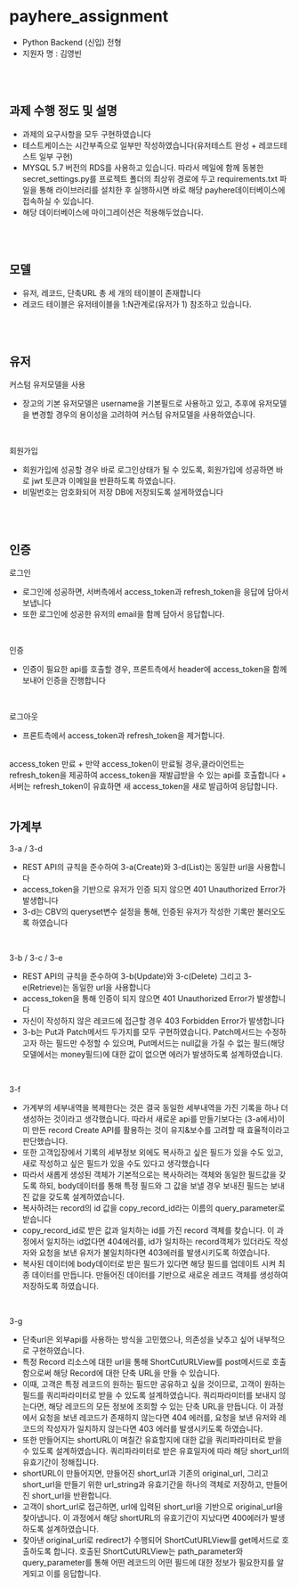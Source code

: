 # payhere_assignment
+ Python Backend (신입) 전형
+ 지원자 명 : 김영빈

<br/>
<br/>

## 과제 수행 정도 및 설명
+ 과제의 요구사항을 모두 구현하였습니다
+ 테스트케이스는 시간부족으로 일부만 작성하였습니다(유저테스트 완성 + 레코드테스트 일부 구현)
+ MYSQL 5.7 버전의 RDS를 사용하고 있습니다. 따라서 메일에 함께 동봉한 secret_settings.py를 프로젝트 폴더의 최상위 경로에 두고 requirements.txt 파일을 통해 라이브러리를 설치한 후 실행하시면 바로 해당 payhere데이터베이스에 접속하실 수 있습니다.
+ 해당 데이터베이스에 마이그레이션은 적용해두었습니다.


<br/>
<br/>


## 모델
+ 유저, 레코드, 단축URL 총 세 개의 테이블이 존재합니다
+ 레코드 테이블은 유저테이블을 1:N관계로(유저가 1) 참조하고 있습니다.



<br/>
<br/>

## 유저 
커스텀 유저모델을 사용 
+ 장고의 기본 유저모델은 username을 기본필드로 사용하고 있고, 추후에 유저모델을 변경할 경우의 용이성을 고려하여  커스텀 유저모델을 사용하였습니다.

<br/>

회원가입
+ 회원가입에 성공할 경우 바로 로그인상태가 될 수 있도록, 회원가입에 성공하면 바로 jwt 토큰과 이메일을 반환하도록 하였습니다.
+ 비밀번호는 암호화되어 저장 DB에 저장되도록 설게하였습니다

<br/>
<br/>

## 인증

로그인
+ 로그인에 성공하면, 서버측에서 access_token과 refresh_token을 응답에 담아서 보냅니다
+ 또한 로그인에 성공한 유저의 email을 함께 담아서 응답합니다. 

<br/>

인증
+ 인증이 필요한 api를 호출할 경우, 프론트측에서 header에 access_token을 함께 보내어 인증을 진행합니다

<br/>

로그아웃
+ 프론트측에서 access_token과 refresh_token을 제거합니다.

<br/>
access_token 만료
+ 만약 access_token이 만료될 경우,클라이언트는 refresh_token을 제공하여 access_token을 재발급받을 수 있는 api를 호출합니다
+ 서버는 refresh_token이 유효하면 새 access_token을 새로 발급하여 응답합니다.


<br/>
<br/>

## 가계부
3-a / 3-d
+ REST API의 규칙을 준수하여 3-a(Create)와 3-d(List)는 동일한 url을 사용합니다
+ access_token을 기반으로 유저가 인증 되지 않으면 401 Unauthorized Error가 발생합니다
+ 3-d는 CBV의 queryset변수 설정을 통해, 인증된 유저가 작성한 기록만 불러오도록 하였습니다

<br/>

3-b / 3-c / 3-e
+ REST API의 규칙을 준수하여 3-b(Update)와 3-c(Delete) 그리고 3-e(Retrieve)는 동일한 url을 사용합니다
+ access_token을 통해 인증이 되지 않으면 401 Unauthorized Error가 발생합니다
+ 자신이 작성하지 않은 레코드에 접근할 경우 403 Forbidden Error가 발생합니다
+ 3-b는 Put과 Patch메서드 두가지를 모두 구현하였습니다. Patch메서드는 수정하고자 하는 필드만 수정할 수 있으며, Put메서드는 null값을 가질 수 없는 필드(해당 모델에서는 money필드)에 대한 값이 없으면 에러가 발생하도록 설계하였습니다.


<br/>

3-f
+ 가계부의 세부내역을 복제한다는 것은 결국 동일한 세부내역을 가진 기록을 하나 더 생성하는 것이라고 생각했습니다. 따라서 새로운 api를 만들기보다는 (3-a에서)이미 만든 record Create API를 활용하는 것이 유지&보수를 고려할 때 효율적이라고 판단했습니다.
+ 또한 고객입장에서 기록의 세부정보 외에도 복사하고 싶은 필드가 있을 수도 있고, 새로 작성하고 싶은 필드가 있을 수도 있다고 생각했습니다
+ 따라서 새롭게 생성된 객체가 기본적으로는 복사하려는 객체와 동일한 필드값을 갖도록 하되, body데이터를 통해 특정 필드와 그 값을 보낼 경우 보내진 필드는 보내진 값을 갖도록 설계하였습니다.
+ 복사하려는 record의 id 값을 copy_record_id라는 이름의 query_parameter로 받습니다
+ copy_record_id로 받은 값과 일치하는 id를 가진 record 객체를 찾습니다. 이 과정에서 일치하는 id없다면 404에러를, id가 일치하는 record객체가 있더라도 작성자와 요청을 보낸 유저가 불일치하다면 403에러를 발생시키도록 하였습니다.
+ 복사된 데이터에 body데이터로 받은 필드가 있다면 해당 필드를 업데이트 시켜 최종 데이터를 만듭니다. 만들어진 데이터를 기반으로 새로운 레코드 객체를 생성하여 저장하도록 하였습니다.

<br/>

3-g
+ 단축url은 외부api를 사용하는 방식을 고민했으나, 의존성을 낮추고 싶어 내부적으로 구현하였습니다.
+ 특정 Record 리소스에 대한 url을 통해 ShortCutURLView를 post메서드로 호출함으로써 해당 Record에 대한 단축 URL을 만들 수 있습니다.
+ 이때, 고객은 특정 레코드의 원하는 필드만 공유하고 싶을 것이므로, 고객이 원하는 필드를 쿼리파라미터로 받을 수 있도록 설계하였습니다. 쿼리파라미터를 보내지 않는다면, 해당 레코드의 모든 정보에 조회할 수 있는 단축 URL을 만듭니다. 이 과정에서 요청을 보낸 레코드가 존재하지 않는다면 404 에러를, 요청을 보낸 유저와 레코드의 작성자가 일치하지 않는다면 403 에러를 발생시키도록 하였습니다.
+ 또한 만들어지는 shortURL이 며칠간 유효할지에 대한 값을 쿼리파라미터로 받을 수 있도록 설계하였습니다. 쿼리파라미터로 받은 유효일자에 따라 해당 short_url의 유효기간이 정해집니다. 
+ shortURL이 만들어지면, 만들어진 short_url과 기존의 original_url, 그리고 short_url을 만들기 위한 url_string과 유효기간을 하나의 객체로 저장하고, 만들어진 short_url을 반환합니다.
+ 고객이 short_url로 접근하면, url에 입력된 short_url을 기반으로 original_url을 찾아냅니다. 이 과정에서 해당 shortURL의 유효기간이 지났다면 400에러가 발생하도록 설계하였습니다.
+ 찾아낸 original_url로 redirect가 수행되어 ShortCutURLView를 get메서드로 호출하도록 합니다. 호출된 ShortCutURLView는 path_parameter와 query_parameter를 통해 어떤 레코드의 어떤 필드에 대한 정보가 필요한지를 알게되고 이를 응답합니다.
